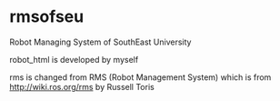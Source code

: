 # rmsofseu
Robot Managing System of SouthEast University

robot_html is developed by myself

rms is changed from  RMS (Robot Management System) which is from http://wiki.ros.org/rms by  Russell Toris
